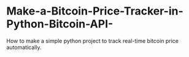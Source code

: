 # Make-a-Bitcoin-Price-Tracker-in-Python-Bitcoin-API-
How to make a simple python project to track real-time bitcoin price automatically. 

